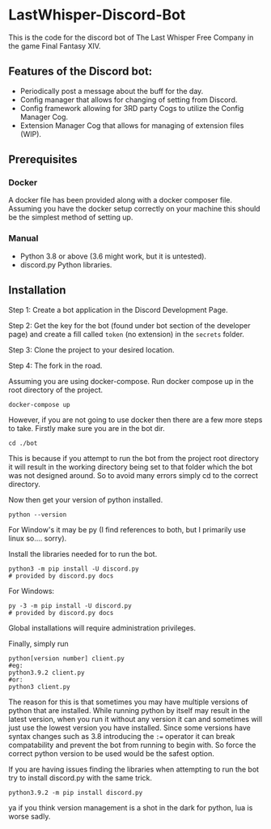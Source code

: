 # LastWhisper-Discord-Bot

This is the code for the discord bot of The Last Whisper Free Company in the game Final Fantasy XIV.

## Features of the Discord bot:
* Periodically post a message about the buff for the day.
* Config manager that allows for changing of setting from Discord.
* Config framework allowing for 3RD party Cogs to utilize the Config Manager Cog.
* Extension Manager Cog that allows for managing of extension files (WIP).

## Prerequisites

### Docker
A docker file has been provided along with a docker composer file.
Assuming you have the docker setup correctly on your machine this should be the simplest method of setting up.

### Manual
* Python 3.8 or above (3.6 might work, but it is untested).
* discord.py Python libraries.

## Installation

Step 1:
Create a bot application in the Discord Development Page.

Step 2:
Get the key for the bot (found under bot section of the developer page) and create a fill called `token` (no extension) in the `secrets` folder.

Step 3: Clone the project to your desired location.

Step 4: The fork in the road.

Assuming you are using docker-compose.
Run docker compose up in the root directory of the project.
```shell
docker-compose up
```

However, if you are not going to use docker then there are a few more steps to take.
Firstly make sure you are in the bot dir.
```shell
cd ./bot
```
This is because if you attempt to run the bot from the project root directory it will result in the working directory being set to that folder which the bot was not designed around. So to avoid many errors simply cd to the correct directory.

Now then get your version of python installed.
```shell
python --version
```
For Window's it may be py (I find references to both, but I primarily use linux so.... sorry).

Install the libraries needed for to run the bot.
```shell
python3 -m pip install -U discord.py
# provided by discord.py docs
```
For Windows:
```shell
py -3 -m pip install -U discord.py
# provided by discord.py docs
```
Global installations will require administration privileges.

Finally, simply run
```shell
python[version number] client.py
#eg:
python3.9.2 client.py
#or:
python3 client.py
```
The reason for this is that sometimes you may have multiple versions of python that are installed. While running python by itself may result in the latest version, when you run it without any version it can and sometimes will just use the lowest version you have installed. Since some versions have syntax changes such as 3.8 introducing the `:=` operator it can break compatability and prevent the bot from running to begin with. So force the correct python version to be used would be the safest option.

If you are having issues finding the libraries when attempting to run the bot try to install discord.py with the same trick.
```shell
python3.9.2 -m pip install discord.py
```
ya if you think version management is a shot in the dark for python, lua is worse sadly.